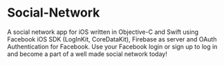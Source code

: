 # Social-Network
A social network app for iOS written in Objective-C and Swift using Facebook iOS SDK (LogInKit, CoreDataKit), Firebase as server and OAuth Authentication for Facebook. Use your Facebook login or sign up to log in and become a part of a well made social network today!
